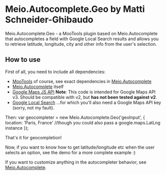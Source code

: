 Meio.Autocomplete.Geo by Matti Schneider-Ghibaudo
========================================================================

Meio.Autocomplete.Geo - a MooTools plugin based on Meio.Autocomplete that autocompletes a field with Google Local Search results and allows you to retrieve latitude, longitude, city and other info from the user's selection.

How to use
----------

First of all, you need to include all dependencies:

*	[MooTools](http://mootools.net/download) of course, see exact dependencies in [Meio.Autocomplete](http://www.meiocodigo.com/projects/meio-autocomplete/)
*	[Meio.Autocomplete](http://www.meiocodigo.com/projects/meio-autocomplete/) itself
*	[Google Maps JS API](http://code.google.com/apis/maps/documentation/javascript/)
	**Note**: This code is intended for Google Maps API v3. Should be compatible with v2, but **has not been tested against v2**.
*	[Google Local Search](http://code.google.com/apis/ajaxsearch/local.html)
	…for which you'll also need a Google Maps API key (sorry, not my fault).

Then:
	var geocompleter = new Meio.Autocomplete.Geo('geoInput', {
		location: 'Paris, France' //though you could also pass a google.maps.LatLng instance
	});

That's it for geocompletion!

Now, if you want to know how to get latitude/longitude etc when the user selects an option, see the demo for a more complete example  :)

If you want to customize anything in the autocompleter behavior, see [Meio.Autocomplete](http://www.meiocodigo.com/projects/meio-autocomplete/).